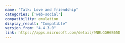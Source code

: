 ```yaml
---
name: "Talk: Love and friendship"
categories: ['web-social']
compatibility: emulation
display_result: "Compatible"
version_from: "4.4.3.0"
link: https://apps.microsoft.com/detail/9NBLGGH6B65D
---
```

